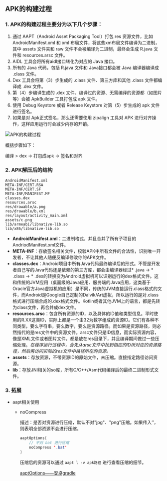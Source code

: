 ## APK的构建过程

### 1. APK的构建过程主要分为以下几个步骤：

1. 通过 AAPT（Android Asset Packaging Tool）打包 res 资源文件，比如 AndroidManifest.xml 和 xml 布局文件，将这些xm布局文件编译为二进制，其中 assets 文件夹和 raw 文件不会被编译为二进制，最终会生成 R.java 文件和 resources.arsc 文件。
2. AIDL 工具会将所有aidl接口转化为对应的 Java 接口。
3. 所有的 Java 代码，包括 R.java 文件和 Java接口都会被 Java 编译器编译成 .class 文件。
4. Dex 工具会将第（3）步生成的 .class 文件、第三方库和其他 .class 文件都编译成 .dex 文件。
5. 第（4）步编译生成的 .dex 文件、编译过的资源、无需编译的资源都（如图片等）会被 ApkBuilder 工具打包成 apk 文件。
6. 使用 Debug Keystore 或者 Release Keystore 对第（5）步生成的 apk 文件进行签名。
7. 如果是对 Apk正式签名，那么还需要使用 zipalign 工具对 APK 进行对齐操作，这样应用运行时会减少内存的开销。

![APK的构建过程](https://upload-images.jianshu.io/upload_images/2846231-65d53c4741f6354a.png?imageMogr2/auto-orient/strip|imageView2/2/w/878/format/webp)

概括步骤如下：

编译 > dex -> 打包成apk -> 签名和对齐

### 2. APK解压后的结构

```
AndroidManifest.xml
META-INF/CERT.RSA
META-INF/CERT.SF
META-INF/MANIFEST.MF
classes.dex
resources.arsc
res/drawable/a.png
res/drawable/b.xml
res/layout/activity_main.xml
assets/c.png
lib/armeabi/libnative-lib.so
lib/x86/libnative-lib.so
```

- **AndroidManifest.xml**：二进制格式，并且合并了所有子项目的AndriodManifest.xml文件。
- **META-INF**：存放签名相关文件，校验APK中所有文件的合法性，识别唯一开发者，不让其他人随便反编译修改你的APK文件。
- **classes.dex**：Android项目中所有Java代码最终编译后的形式。不管是开发者自己写的Java代码还是依赖的第三方库，都会由编译器经过* .java -> * .class -> * .dex的转换变为Android虚拟机可以识别运行的dex格式文件。这和传统的JVM应用（桌面级的Java应用、服务端的Java应用，这类基于Oracle官方Java虚拟机的应用）是不同，传统的JVM直接运行.class格式的文件，而Android是Google自己定制的Dalvik/Art虚拟，所以运行的是对.class格式进行压缩合成的.dex格式文件。Kotlin或者其他JVM上的语言，都是先转为class文件，再合并成dex文件。
- **resources.arsc**：包含所有资源的ID，以及具体的ID值和类型信息。平时使用的R.XX这类ID，实际上都是一个由32为数字组成的资源ID。它们有各种不同类型，要么字符串，要么数字，要么是资源路径。而如果是资源路径，则必然指代的是res文件中的资源文件。arsc文件只是ID信息，而实际资源内容，像是XML文件或者图片文件，都是放在res目录下，并且编译期间做过一些压缩处理。*在程序运行过程中，会先从arsc文件中找到相应的ID所对应的资源路径，然后再访问实际的res文件中路径所在的资源。*
- **assets**：存放资源，不带资源ID的原始文件，未压缩。直接指定路径访问资源。
- **lib**：存放JNI相关的so库，所有C/C++/Asm代码编译后的最终二进制形式文件。

### 3. 拓展

* aapt相关使用

  * noCompress

    描述：是否对资源进行压缩，默认不对"jpg"、"png"压缩。如果传入’’，则表明全部资源不会进行压缩。

    ```java
    aaptOptions{
        // 不对 bat 进行压缩
    	noCompress '.bat'
    }
    ```

    压缩后的资源可以通过 `aapt l -v apk路径` 进行查看压缩的细节。

    [aaptOptions——安卓gradle](https://blog.csdn.net/weixin_37625173/article/details/103685230)


